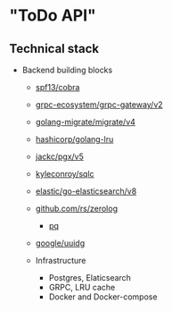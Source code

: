 # "ToDo API"

## Technical stack

- Backend building blocks
  - [spf13/cobra](https://github.com/spf13/cobra) 
  - [grpc-ecosystem/grpc-gateway/v2](https://github.com/grpc-ecosystem/grpc-gateway)
  - [golang-migrate/migrate/v4](https://github.com/golang-migrate/migrate)
  - [hashicorp/golang-lru](https://github.com/hashicorp/golang-lru)
  - [jackc/pgx/v5](https://github.com/jackc/pgx)
  - [kyleconroy/sqlc](https://github.com/kyleconroy/sqlc)
  - [elastic/go-elasticsearch/v8](https://github.com/elastic/go-elasticsearch)
  - [github.com/rs/zerolog](https://github.com/rs/zerolog)
    - [pq](github.com/lib/pq)
  - [google/uuid](https://github.com/google/uuid)g
  
  - Infrastructure
    - Postgres, Elaticsearch
    - GRPC, LRU cache
    - Docker and Docker-compose
